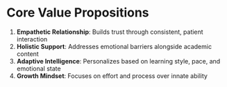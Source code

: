 # Core Value Propositions

1. **Empathetic Relationship**: Builds trust through consistent, patient interaction
2. **Holistic Support**: Addresses emotional barriers alongside academic content
3. **Adaptive Intelligence**: Personalizes based on learning style, pace, and emotional state
4. **Growth Mindset**: Focuses on effort and process over innate ability
